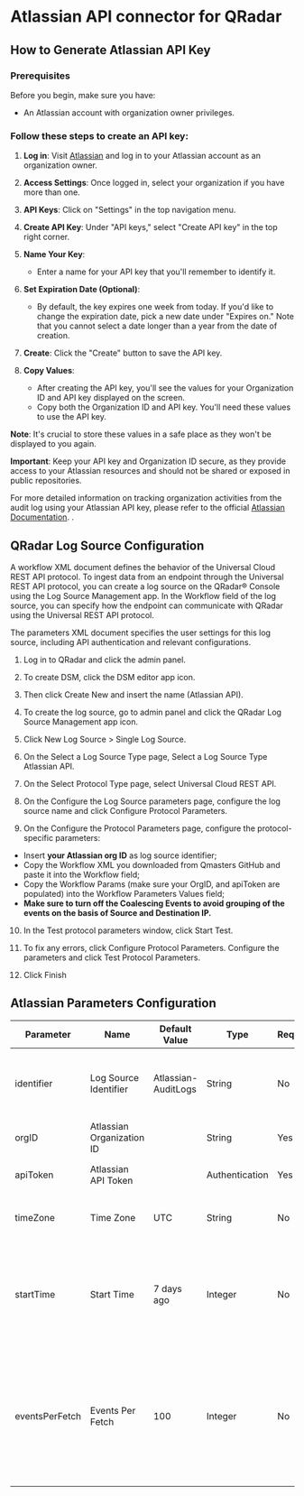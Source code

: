 # Atlassian API connector for QRadar

## How to Generate Atlassian API Key

### Prerequisites

Before you begin, make sure you have:

- An Atlassian account with organization owner privileges.


### Follow these steps to create an API key:

1. **Log in**: Visit [Atlassian](https://admin.atlassian.com/) and log in to your Atlassian account as an organization owner.

2. **Access Settings**: Once logged in, select your organization if you have more than one.

3. **API Keys**: Click on "Settings" in the top navigation menu.

4. **Create API Key**: Under "API keys," select "Create API key" in the top right corner.

5. **Name Your Key**:
   - Enter a name for your API key that you'll remember to identify it.

6. **Set Expiration Date (Optional)**:
   - By default, the key expires one week from today. If you'd like to change the expiration date, pick a new date under "Expires on." Note that you cannot select a date longer than a year from the date of creation.

7. **Create**: Click the "Create" button to save the API key.

8. **Copy Values**:
   - After creating the API key, you'll see the values for your Organization ID and API key displayed on the screen.
   - Copy both the Organization ID and API key. You'll need these values to use the API key.

**Note**: It's crucial to store these values in a safe place as they won't be displayed to you again.

**Important**: Keep your API key and Organization ID secure, as they provide access to your Atlassian resources and should not be shared or exposed in public repositories.

For more detailed information on tracking organization activities from the audit log using your Atlassian API key, please refer to the official [Atlassian Documentation](https://support.atlassian.com/security-and-access-policies/docs/track-organization-activities-from-the-audit-log/#Auditlogging-export).
.

## QRadar Log Source Configuration
A workflow XML document defines the behavior of the Universal Cloud REST API protocol. To ingest data from an endpoint through the Universal REST API protocol, you can create a log source on the QRadar® Console using the Log Source Management app. In the Workflow field of the log source, you can specify how the endpoint can communicate with QRadar using the Universal REST API protocol.

The parameters XML document specifies the user settings for this log source, including API authentication and relevant configurations.

1. Log in to QRadar and click the admin panel.

2. To create DSM, click the DSM editor app icon.

3. Then click Create New and insert the name (Atlassian API).

4. To create the log source, go to admin panel and click the QRadar Log Source Management app icon.

5. Click New Log Source > Single Log Source.

6. On the Select a Log Source Type page, Select a Log Source Type Atlassian API.

7. On the Select Protocol Type page, select Universal Cloud REST API.

8. On the Configure the Log Source parameters page, configure the log source name and click Configure Protocol Parameters.

9. On the Configure the Protocol Parameters page, configure the protocol-specific parameters:
 - Insert **your Atlassian org ID** as log source identifier;
 - Copy the Workflow XML you downloaded from Qmasters GitHub and paste it into the Workflow field;
 - Copy the Workflow Params (make sure your OrgID, and apiToken are populated) into the Workflow Parameters Values field;
 - **Make sure to turn off the Coalescing Events to avoid grouping of the events on the basis of Source and Destination IP.**

10. In the Test protocol parameters window, click Start Test.

11. To fix any errors, click Configure Protocol Parameters. Configure the parameters and click Test Protocol Parameters.

12. Click Finish

## Atlassian Parameters Configuration
| Parameter      | Name                         | Default Value           | Type           | Required | Description                                                                                                    |
| -------------- | ---------------------------- | ---------------------- | -------------- | -------- | -------------------------------------------------------------------------------------------------------------- |
| identifier     | Log Source Identifier        | Atlassian-AuditLogs    | String         | No       | The log source identifier. Default: Atlassian-AuditLogs.                                                       |
| orgID          | Atlassian Organization ID    |                        | String         | Yes      | Atlassian Organization ID.                                                                                     |
| apiToken       | Atlassian API Token          |                        | Authentication | Yes      | Atlassian API token for QRadar.                                                                                |
| timeZone       | Time Zone                    | UTC                    | String         | No       | Select your time zone. Default: UTC.                                                                           |
| startTime      | Start Time                   | 7 days ago             | Integer        | No       | Number of days to look back for initial ingestion (historical collection). Default: 7 days.                    |
| eventsPerFetch | Events Per Fetch             | 100                    | Integer        | No       | Maximum number of event records to fetch per API call (max 500). Default: 100. Larger values may cause timeouts.|
